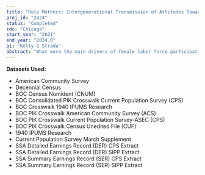 ```yaml
---
title: "Role Mothers: Intergenerational Transmission of Attitudes Towards Work"
proj_id: "2424"
status: "Completed"
rdc: "Chicago"
start_year: "2021"
end_year: "2024.0"
pi: "Kelly G Strada"
abstract: "What were the main drivers of female labor force participation during World War II? Were there long-term consequences for women who entered the workforce and for their children? In order to address these questions, I make use of the Census Numident File combined with the 1940 Census to construct a novel intercensal measure of labor force entry--SSN first issuance--for the wives of draft-eligible men. After linking these data to the WWII Enlistment Records, I exploit the draft lottery to construct an individual-level instrument for married women's workforce entry. In doing so, I can disentangle the supply and demand-side drivers of female labor supply during WWII--the former being proxied by government spending by town--conditional on a rich set of covariates. Furthermore, I plan to leverage the longitudinal structure of PIK-ed mandatory surveys to assess the long-term consequences of female entry. Specifically, by using reduced form evidence and instrumental variable techniques, I intend to assess whether being a working woman increased the likelihood of divorce and whether the outcomes of children of working mothers differed substantially from those of non-working mothers. In order to address identification concerns, I plan to extend the analysis to elicit random variation in the entry of female neighbors. Preliminary results suggest that a man's draft status (and timing) strongly predicts his wife's labor force entry: by accessing RDC data I wish to evaluate whether women paid a social cost for working and if their children benefited from having a working mother."
---
```


**Datasets Used:**

  - American Community Survey 
  - Decennial Census 
  - BOC Census Numident (CNUM) 
  - BOC Consolidated PIK Crosswalk Current Population Survey (CPS) 
  - BOC Crosswalk 1940 IPUMS Research 
  - BOC PIK Crosswalk American Community Survey (ACS) 
  - BOC PIK Crosswalk Current Population Survey-ASEC (CPS) 
  - BOC PIK Crosswalk Census Unedited File (CUF) 
  - 1940 IPUMS Research 
  - Current Population Survey March Supplement 
  - SSA Detailed Earnings Record (DER) CPS Extract 
  - SSA Detailed Earnings Record (DER) SIPP Extract 
  - SSA Summary Earnings Record (SER) CPS Extract 
  - SSA Summary Earnings Record (SER) SIPP Extract 

